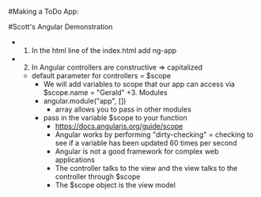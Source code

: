#Making a ToDo App:



#Scott's Angular Demonstration
  + 1. In the html line of the index.html add ng-app
  + 2. In Angular controllers are constructive => capitalized
    + default parameter for controllers = $scope
      + We will add variables to scope that our app can access via $scope.name = "Gerald"
    +3. Modules
      + angular.module("app", [])
        + array allows you to pass in other modules
      + pass in the variable $scope to your function
        + https://docs.angularjs.org/guide/scope
        + Angular works by performing "dirty-checking" = checking to see if a variable has been updated 60 times per second
        + Angular is not a good framework for complex web applications
        + The controller talks to the view and the view talks to the controller through $scope
        + The $scope object is the view model
